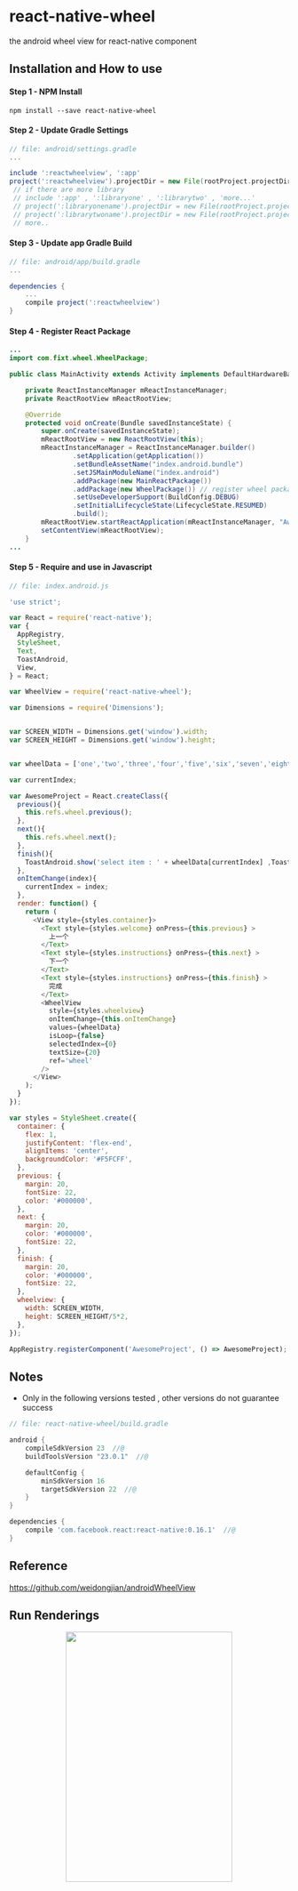 # react-native-wheel
the android wheel view for react-native component

## Installation and How to use

#### Step 1 - NPM Install

```shell
npm install --save react-native-wheel
```
#### Step 2 - Update Gradle Settings

```gradle
// file: android/settings.gradle
...

include ':reactwheelview', ':app' 
project(':reactwheelview').projectDir = new File(rootProject.projectDir, '../node_modules/react-native-wheel')
 // if there are more library
 // include ':app' , ':libraryone' , ':librarytwo' , 'more...'
 // project(':libraryonename').projectDir = new File(rootProject.projectDir, '../node_modules/libraryonemodule')
 // project(':librarytwoname').projectDir = new File(rootProject.projectDir, '../node_modules/librarytwomodule')
 // more..
```

#### Step 3 - Update app Gradle Build

```gradle
// file: android/app/build.gradle
...

dependencies {
    ...
    compile project(':reactwheelview')
}
```

#### Step 4 - Register React Package

```java
...
import com.fixt.wheel.WheelPackage;

public class MainActivity extends Activity implements DefaultHardwareBackBtnHandler {

    private ReactInstanceManager mReactInstanceManager;
    private ReactRootView mReactRootView;

    @Override
    protected void onCreate(Bundle savedInstanceState) {
        super.onCreate(savedInstanceState);
        mReactRootView = new ReactRootView(this);
        mReactInstanceManager = ReactInstanceManager.builder()
                .setApplication(getApplication())
                .setBundleAssetName("index.android.bundle")
                .setJSMainModuleName("index.android")
                .addPackage(new MainReactPackage())
                .addPackage(new WheelPackage()) // register wheel package
                .setUseDeveloperSupport(BuildConfig.DEBUG)
                .setInitialLifecycleState(LifecycleState.RESUMED)
                .build();
        mReactRootView.startReactApplication(mReactInstanceManager, "AwesomeProject", null);
        setContentView(mReactRootView);
    }
...

```

#### Step 5 - Require and use in Javascript

```js
// file: index.android.js

'use strict';

var React = require('react-native');
var {
  AppRegistry,
  StyleSheet,
  Text,
  ToastAndroid,
  View,
} = React;

var WheelView = require('react-native-wheel');

var Dimensions = require('Dimensions');


var SCREEN_WIDTH = Dimensions.get('window').width;
var SCREEN_HEIGHT = Dimensions.get('window').height;


var wheelData = ['one','two','three','four','five','six','seven','eight','nine','ten'];

var currentIndex;

var AwesomeProject = React.createClass({
  previous(){
    this.refs.wheel.previous();
  },
  next(){
    this.refs.wheel.next();
  },
  finish(){
    ToastAndroid.show('select item : ' + wheelData[currentIndex] ,ToastAndroid.LONG);
  },
  onItemChange(index){
    currentIndex = index;
  },
  render: function() {
    return (
      <View style={styles.container}>
        <Text style={styles.welcome} onPress={this.previous} >
          上一个
        </Text>
        <Text style={styles.instructions} onPress={this.next} >
          下一个
        </Text>
        <Text style={styles.instructions} onPress={this.finish} >
          完成
        </Text>
        <WheelView
          style={styles.wheelview}
          onItemChange={this.onItemChange}
          values={wheelData}
          isLoop={false}
          selectedIndex={0}
          textSize={20}
          ref='wheel'
        />
      </View>
    );
  }
});

var styles = StyleSheet.create({
  container: {
    flex: 1,
    justifyContent: 'flex-end',
    alignItems: 'center',
    backgroundColor: '#F5FCFF',
  },
  previous: {
    margin: 20,
    fontSize: 22,
    color: '#000000',
  },
  next: {
    margin: 20,
    color: '#000000',
    fontSize: 22,
  },
  finish: {
    margin: 20,
    color: '#000000',
    fontSize: 22,
  },
  wheelview: {
    width: SCREEN_WIDTH,
    height: SCREEN_HEIGHT/5*2,
  },
});

AppRegistry.registerComponent('AwesomeProject', () => AwesomeProject);

```


## Notes

- Only in the following versions tested , other versions do not guarantee success
```gradle
// file: react-native-wheel/build.gradle

android {
    compileSdkVersion 23  //@
    buildToolsVersion "23.0.1"  //@

    defaultConfig {
        minSdkVersion 16 
        targetSdkVersion 22  //@
    }
}

dependencies {
    compile 'com.facebook.react:react-native:0.16.1'  //@
}


```

## Reference
https://github.com/weidongjian/androidWheelView

## Run Renderings
<center>
    <img src="https://github.com/fixt/react-native-wheel/blob/master/Screenshot/wheel.gif"
    width="300" height="450"/>
</center>
